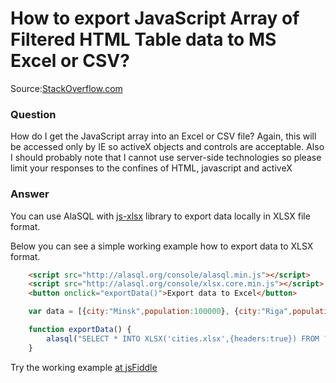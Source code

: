 # How to export JavaScript Array of Filtered HTML Table data to MS Excel or CSV?

Source:[StackOverflow.com](http://stackoverflow.com/questions/6846810/export-javascript-array-of-filtered-html-table-data-to-ms-excel-or-csv/27661435#27661435)

### Question

How do I get the JavaScript array into an Excel or CSV file? Again, this will be accessed only by IE so activeX objects and controls are acceptable. Also I should probably note that I cannot use server-side technologies so please limit your responses to the confines of HTML, javascript and activeX

### Answer

You can use AlaSQL with [js-xlsx](js-xlsx) library to export data locally in XLSX file format.

Below you can see a simple working example how to export data to XLSX format.

```html
    <script src="http://alasql.org/console/alasql.min.js"></script>
    <script src="http://alasql.org/console/xlsx.core.min.js"></script>
    <button onclick="exportData()">Export data to Excel</button>
```
```js
    var data = [{city:"Minsk",population:100000}, {city:"Riga",population:200000}];

    function exportData() {
        alasql("SELECT * INTO XLSX('cities.xlsx',{headers:true}) FROM ? ",[data]);
    }
```

Try the working example [at jsFiddle](http://jsfiddle.net/agershun/0xgfjcre/1/)